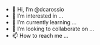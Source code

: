 - 👋 Hi, I’m @dcarossio
- 👀 I’m interested in ...
- 🌱 I’m currently learning ...
- 💞️ I’m looking to collaborate on ...
- 📫 How to reach me ...

<!---
dcarossio/dcarossio is a ✨ special ✨ repository because its `README.md` (this file) appears on your GitHub profile.
You can click the Preview link to take a look at your changes.
--->
